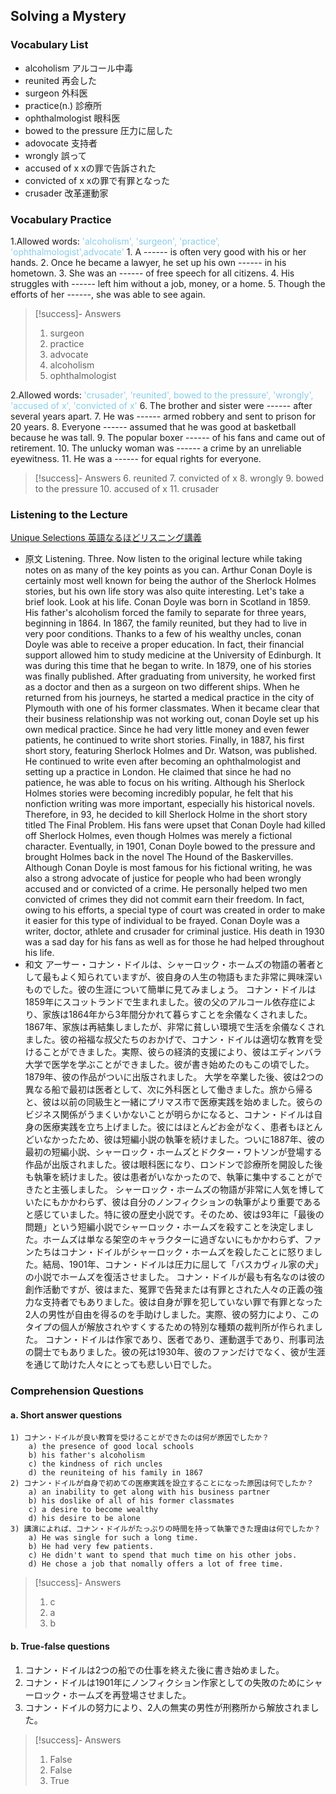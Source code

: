 ## Solving a Mystery

### Vocabulary List
- alcoholism
    アルコール中毒
- reunited
    再会した
- surgeon
    外科医
- practice(n.)
    診療所
- ophthalmologist
    眼科医
- bowed to the pressure
    圧力に屈した
- adovocate
    支持者
- wrongly
    誤って
- accused of x
    xの罪で告訴された
- convicted of x
    xの罪で有罪となった
- crusader
    改革運動家

### Vocabulary Practice
1.Allowed words: <span style="color: #87CEEB;"> 'alcoholism', 'surgeon', 'practice', 'ophthalmologist',advocate' </span>
    1. A ------ is often very good with his or her hands.
    2. Once he became a lawyer, he set up his own ------ in his hometown.
    3. She was an ------ of free speech for all citizens.
    4. His struggles with ------ left him without a job, money, or a home.
    5. Though the efforts of her ------, she was able to see again.
>[!success]- Answers
> 1. surgeon
> 2. practice
> 3. advocate
> 4. alcoholism
> 5. ophthalmologist

2.Allowed words: <span style="color: #87CEEB;"> 'crusader', 'reunited', bowed to the pressure', 'wrongly', 'accused of x', 'convicted of x' </span>
    6. The brother and sister were ------ after several years apart.
    7. He was ------ armed robbery and sent to prison for 20 years.
    8. Everyone ------ assumed that he was good at basketball because he was tall.
    9. The popular boxer ------ of his fans and came out of retirement.
    10. The unlucky woman was ------ a crime by an unreliable eyewitness.
    11. He was a ------ for equal rights for everyone.
>[!success]- Answers
> 6. reunited
> 7. convicted of x
> 8. wrongly
> 9. bowed to the pressure
> 10. accused of x
> 11. crusader

### Listening to the Lecture
[Unique Selections 英語なるほどリスニング講義](https://shohakusha.com/streaming#anchorlink-list-menu)
- 原文
    Listening. Three. Now listen to the original lecture while taking notes on as many of the key points as you can. Arthur Conan Doyle is certainly most well known for being the author of the Sherlock Holmes stories, but his own life story was also quite interesting. Let's take a brief look. Look at his life.  Conan Doyle was born in Scotland in 1859. His father's alcoholism forced the family to separate for three years, beginning in 1864. In 1867, the family reunited, but they had to live in very poor conditions. Thanks to a few of his wealthy uncles, conan Doyle was able to receive a proper education. In fact, their financial support allowed him to study medicine at the University of Edinburgh. It was during this time that he began to write. In 1879, one of his stories was finally published. After graduating from university, he worked first as a doctor and then as a surgeon on two different ships. When he returned from his journeys, he started a medical practice in the city of Plymouth with one of his former classmates. When it became clear that their business relationship was not working out, conan Doyle set up his own medical practice. Since he had very little money and even fewer patients, he continued to write short stories. Finally, in 1887, his first short story, featuring Sherlock Holmes and Dr. Watson, was published. He continued to write even after becoming an ophthalmologist and setting up a practice in London. He claimed that since he had no patience, he was able to focus on his writing. Although his Sherlock Holmes stories were becoming incredibly popular, he felt that his nonfiction writing was more important, especially his historical novels. Therefore, in 93, he decided to kill Sherlock Holme in the short story titled The Final Problem. His fans were upset that Conan Doyle had killed off Sherlock Holmes, even though Holmes was merely a fictional character. Eventually, in 1901, Conan Doyle bowed to the pressure and brought Holmes back in the novel The Hound of the Baskervilles. Although Conan Doyle is most famous for his fictional writing, he was also a strong advocate of justice for people who had been wrongly accused and or convicted of a crime. He personally helped two men convicted of crimes they did not commit earn their freedom. In fact, owing to his efforts, a special type of court was created in order to make it easier for this type of individual to be frayed. Conan Doyle was a writer, doctor, athlete and crusader for criminal justice. His death in 1930 was a sad day for his fans as well as for those he had helped throughout his life.
- 和文
    アーサー・コナン・ドイルは、シャーロック・ホームズの物語の著者として最もよく知られていますが、彼自身の人生の物語もまた非常に興味深いものでした。彼の生涯について簡単に見てみましょう。
    コナン・ドイルは1859年にスコットランドで生まれました。彼の父のアルコール依存症により、家族は1864年から3年間分かれて暮らすことを余儀なくされました。1867年、家族は再結集しましたが、非常に貧しい環境で生活を余儀なくされました。彼の裕福な叔父たちのおかげで、コナン・ドイルは適切な教育を受けることができました。実際、彼らの経済的支援により、彼はエディンバラ大学で医学を学ぶことができました。彼が書き始めたのもこの頃でした。1879年、彼の作品がついに出版されました。
    大学を卒業した後、彼は2つの異なる船で最初は医者として、次に外科医として働きました。旅から帰ると、彼は以前の同級生と一緒にプリマス市で医療実践を始めました。彼らのビジネス関係がうまくいかないことが明らかになると、コナン・ドイルは自身の医療実践を立ち上げました。彼にはほとんどお金がなく、患者もほとんどいなかったため、彼は短編小説の執筆を続けました。ついに1887年、彼の最初の短編小説、シャーロック・ホームズとドクター・ワトソンが登場する作品が出版されました。彼は眼科医になり、ロンドンで診療所を開設した後も執筆を続けました。彼は患者がいなかったので、執筆に集中することができたと主張しました。
    シャーロック・ホームズの物語が非常に人気を博していたにもかかわらず、彼は自分のノンフィクションの執筆がより重要であると感じていました。特に彼の歴史小説です。そのため、彼は93年に「最後の問題」という短編小説でシャーロック・ホームズを殺すことを決定しました。ホームズは単なる架空のキャラクターに過ぎないにもかかわらず、ファンたちはコナン・ドイルがシャーロック・ホームズを殺したことに怒りました。結局、1901年、コナン・ドイルは圧力に屈して「バスカヴィル家の犬」の小説でホームズを復活させました。
    コナン・ドイルが最も有名なのは彼の創作活動ですが、彼はまた、冤罪で告発または有罪とされた人々の正義の強力な支持者でもありました。彼は自身が罪を犯していない罪で有罪となった2人の男性が自由を得るのを手助けしました。実際、彼の努力により、このタイプの個人が解放されやすくするための特別な種類の裁判所が作られました。
    コナン・ドイルは作家であり、医者であり、運動選手であり、刑事司法の闘士でもありました。彼の死は1930年、彼のファンだけでなく、彼が生涯を通じて助けた人々にとっても悲しい日でした。

### Comprehension Questions
#### a. Short answer questions
    1) コナン・ドイルが良い教育を受けることができたのは何が原因でしたか？
        a) the presence of good local schools
        b) his father's alcoholism
        c) the kindness of rich uncles
        d) the reuniteing of his family in 1867
    2) コナン・ドイルが自身で初めての医療実践を設立することになった原因は何でしたか？
        a) an inability to get along with his business partner
        b) his doslike of all of his former classmates
        c) a desire to become wealthy
        d) his desire to be alone
    3) 講演によれば、コナン・ドイルがたっぷりの時間を持って執筆できた理由は何でしたか？
        a) He was single for such a long time.
        b) He had very few patients.
        c) He didn't want to spend that much time on his other jobs.
        d) He chose a job that nomally offers a lot of free time.
> [!success]- Answers
> 1) c
> 2) a
> 3) b

#### b. True-false questions
1) コナン・ドイルは2つの船での仕事を終えた後に書き始めました。
2) コナン・ドイルは1901年にノンフィクション作家としての失敗のためにシャーロック・ホームズを再登場させました。
3) コナン・ドイルの努力により、2人の無実の男性が刑務所から解放されました。
> [!success]- Answers
> 1) False
> 2) False
> 3) True
